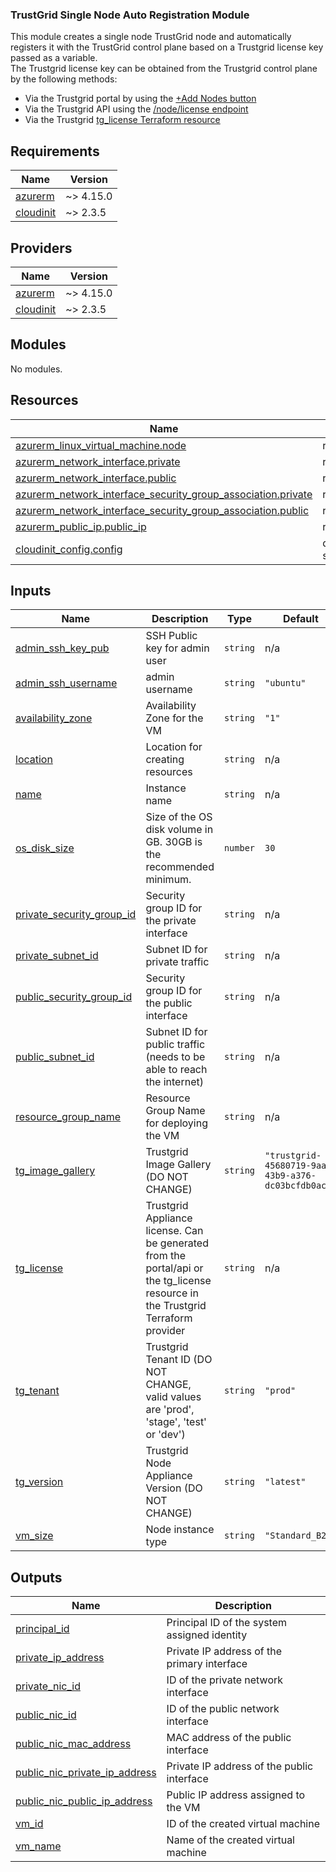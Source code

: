 ### TrustGrid Single Node Auto Registration Module  
This module creates a single node TrustGrid node and automatically registers it with the TrustGrid control plane based on a Trustgrid license key passed as a variable.  
The Trustgrid license key can be obtained from the Trustgrid control plane by the following methods:
- Via the Trustgrid portal by using the [+Add Nodes button](https://docs.trustgrid.io/docs/nodes/#adding-node-appliances---generating-licenses)
- Via the Trustgrid API using the [/node/license endpoint](https://docs.trustgrid.io/docs/api/)
- Via the Trustgrid [tg_license Terraform resource](https://registry.terraform.io/providers/trustgrid/tg/latest/docs/resources/license)

<!-- BEGIN_TF_DOCS -->
## Requirements

| Name | Version |
|------|---------|
| <a name="requirement_azurerm"></a> [azurerm](#requirement\_azurerm) | ~> 4.15.0 |
| <a name="requirement_cloudinit"></a> [cloudinit](#requirement\_cloudinit) | ~> 2.3.5 |

## Providers

| Name | Version |
|------|---------|
| <a name="provider_azurerm"></a> [azurerm](#provider\_azurerm) | ~> 4.15.0 |
| <a name="provider_cloudinit"></a> [cloudinit](#provider\_cloudinit) | ~> 2.3.5 |

## Modules

No modules.

## Resources

| Name | Type |
|------|------|
| [azurerm_linux_virtual_machine.node](https://registry.terraform.io/providers/hashicorp/azurerm/latest/docs/resources/linux_virtual_machine) | resource |
| [azurerm_network_interface.private](https://registry.terraform.io/providers/hashicorp/azurerm/latest/docs/resources/network_interface) | resource |
| [azurerm_network_interface.public](https://registry.terraform.io/providers/hashicorp/azurerm/latest/docs/resources/network_interface) | resource |
| [azurerm_network_interface_security_group_association.private](https://registry.terraform.io/providers/hashicorp/azurerm/latest/docs/resources/network_interface_security_group_association) | resource |
| [azurerm_network_interface_security_group_association.public](https://registry.terraform.io/providers/hashicorp/azurerm/latest/docs/resources/network_interface_security_group_association) | resource |
| [azurerm_public_ip.public_ip](https://registry.terraform.io/providers/hashicorp/azurerm/latest/docs/resources/public_ip) | resource |
| [cloudinit_config.config](https://registry.terraform.io/providers/hashicorp/cloudinit/latest/docs/data-sources/config) | data source |

## Inputs

| Name | Description | Type | Default | Required |
|------|-------------|------|---------|:--------:|
| <a name="input_admin_ssh_key_pub"></a> [admin\_ssh\_key\_pub](#input\_admin\_ssh\_key\_pub) | SSH Public key for admin user | `string` | n/a | yes |
| <a name="input_admin_ssh_username"></a> [admin\_ssh\_username](#input\_admin\_ssh\_username) | admin username | `string` | `"ubuntu"` | no |
| <a name="input_availability_zone"></a> [availability\_zone](#input\_availability\_zone) | Availability Zone for the VM | `string` | `"1"` | no |
| <a name="input_location"></a> [location](#input\_location) | Location for creating resources | `string` | n/a | yes |
| <a name="input_name"></a> [name](#input\_name) | Instance name | `string` | n/a | yes |
| <a name="input_os_disk_size"></a> [os\_disk\_size](#input\_os\_disk\_size) | Size of the OS disk volume in GB. 30GB is the recommended minimum. | `number` | `30` | no |
| <a name="input_private_security_group_id"></a> [private\_security\_group\_id](#input\_private\_security\_group\_id) | Security group ID for the private interface | `string` | n/a | yes |
| <a name="input_private_subnet_id"></a> [private\_subnet\_id](#input\_private\_subnet\_id) | Subnet ID for private traffic | `string` | n/a | yes |
| <a name="input_public_security_group_id"></a> [public\_security\_group\_id](#input\_public\_security\_group\_id) | Security group ID for the public interface | `string` | n/a | yes |
| <a name="input_public_subnet_id"></a> [public\_subnet\_id](#input\_public\_subnet\_id) | Subnet ID for public traffic (needs to be able to reach the internet) | `string` | n/a | yes |
| <a name="input_resource_group_name"></a> [resource\_group\_name](#input\_resource\_group\_name) | Resource Group Name for deploying the VM | `string` | n/a | yes |
| <a name="input_tg_image_gallery"></a> [tg\_image\_gallery](#input\_tg\_image\_gallery) | Trustgrid Image Gallery (DO NOT CHANGE) | `string` | `"trustgrid-45680719-9aa7-43b9-a376-dc03bcfdb0ac"` | no |
| <a name="input_tg_license"></a> [tg\_license](#input\_tg\_license) | Trustgrid Appliance license. Can be generated from the portal/api or the tg\_license resource in the Trustgrid Terraform provider | `string` | n/a | yes |
| <a name="input_tg_tenant"></a> [tg\_tenant](#input\_tg\_tenant) | Trustgrid Tenant ID (DO NOT CHANGE, valid values are 'prod', 'stage', 'test' or 'dev') | `string` | `"prod"` | no |
| <a name="input_tg_version"></a> [tg\_version](#input\_tg\_version) | Trustgrid Node Appliance Version (DO NOT CHANGE) | `string` | `"latest"` | no |
| <a name="input_vm_size"></a> [vm\_size](#input\_vm\_size) | Node instance type | `string` | `"Standard_B2s"` | no |

## Outputs

| Name | Description |
|------|-------------|
| <a name="output_principal_id"></a> [principal\_id](#output\_principal\_id) | Principal ID of the system assigned identity |
| <a name="output_private_ip_address"></a> [private\_ip\_address](#output\_private\_ip\_address) | Private IP address of the primary interface |
| <a name="output_private_nic_id"></a> [private\_nic\_id](#output\_private\_nic\_id) | ID of the private network interface |
| <a name="output_public_nic_id"></a> [public\_nic\_id](#output\_public\_nic\_id) | ID of the public network interface |
| <a name="output_public_nic_mac_address"></a> [public\_nic\_mac\_address](#output\_public\_nic\_mac\_address) | MAC address of the public interface |
| <a name="output_public_nic_private_ip_address"></a> [public\_nic\_private\_ip\_address](#output\_public\_nic\_private\_ip\_address) | Private IP address of the public interface |
| <a name="output_public_nic_public_ip_address"></a> [public\_nic\_public\_ip\_address](#output\_public\_nic\_public\_ip\_address) | Public IP address assigned to the VM |
| <a name="output_vm_id"></a> [vm\_id](#output\_vm\_id) | ID of the created virtual machine |
| <a name="output_vm_name"></a> [vm\_name](#output\_vm\_name) | Name of the created virtual machine |
<!-- END_TF_DOCS -->